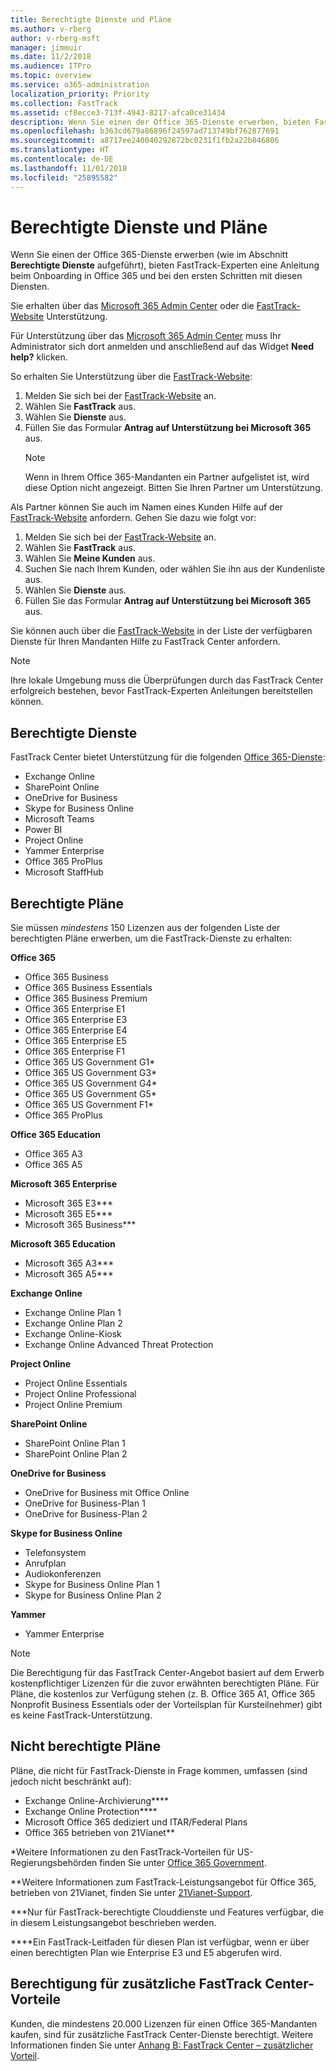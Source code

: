 ```yaml
---
title: Berechtigte Dienste und Pläne
ms.author: v-rberg
author: v-rberg-msft
manager: jimmuir
ms.date: 11/2/2018
ms.audience: ITPro
ms.topic: overview
ms.service: o365-administration
localization_priority: Priority
ms.collection: FastTrack
ms.assetid: cf8ecce3-713f-4943-8217-afca0ce31434
description: Wenn Sie einen der Office 365-Dienste erwerben, bieten FastTrack-Experten eine Anleitung beim Onboarding in Office 365 und bei den ersten Schritten mit diesen Diensten.
ms.openlocfilehash: b363cd679a86896f24597ad713749bf762877691
ms.sourcegitcommit: a8717ee240040292872bc0231f1fb2a22b846806
ms.translationtype: HT
ms.contentlocale: de-DE
ms.lasthandoff: 11/01/2018
ms.locfileid: "25895582"
---
```

# <a name="eligible-services-and-plans"></a>Berechtigte Dienste und Pläne

Wenn Sie einen der Office 365-Dienste erwerben (wie im Abschnitt **Berechtigte Dienste** aufgeführt), bieten FastTrack-Experten eine Anleitung beim Onboarding in Office 365 und bei den ersten Schritten mit diesen Diensten. 
  
Sie erhalten über das [Microsoft 365 Admin Center](https://go.microsoft.com/fwlink/?linkid=2032704) oder die [FastTrack-Website](https://go.microsoft.com/fwlink/?linkid=780698) Unterstützung. 

Für Unterstützung über das [Microsoft 365 Admin Center](https://go.microsoft.com/fwlink/?linkid=2032704) muss Ihr Administrator sich dort anmelden und anschließend auf das Widget **Need help?** klicken. 

So erhalten Sie Unterstützung über die [FastTrack-Website](https://go.microsoft.com/fwlink/?linkid=780698): 
1.  Melden Sie sich bei der [FastTrack-Website](https://go.microsoft.com/fwlink/?linkid=780698) an. 
2.  Wählen Sie **FastTrack** aus.
3.  Wählen Sie **Dienste** aus.
4.  Füllen Sie das Formular **Antrag auf Unterstützung bei Microsoft 365** aus.
    > [!NOTE]
    >  Wenn in Ihrem Office 365-Mandanten ein Partner aufgelistet ist, wird diese Option nicht angezeigt. Bitten Sie Ihren Partner um Unterstützung. 

Als Partner können Sie auch im Namen eines Kunden Hilfe auf der [FastTrack-Website](https://go.microsoft.com/fwlink/?linkid=780698) anfordern. Gehen Sie dazu wie folgt vor:
1.  Melden Sie sich bei der [FastTrack-Website](https://go.microsoft.com/fwlink/?linkid=780698) an. 
2.  Wählen Sie **FastTrack** aus.
3.  Wählen Sie **Meine Kunden** aus.
4.  Suchen Sie nach Ihrem Kunden, oder wählen Sie ihn aus der Kundenliste aus.
5.  Wählen Sie **Dienste** aus.
6.  Füllen Sie das Formular **Antrag auf Unterstützung bei Microsoft 365** aus.

Sie können auch über die [FastTrack-Website](https://go.microsoft.com/fwlink/?linkid=780698) in der Liste der verfügbaren Dienste für Ihren Mandanten Hilfe zu FastTrack Center anfordern.  
> [!NOTE]
> Ihre lokale Umgebung muss die Überprüfungen durch das FastTrack Center erfolgreich bestehen, bevor FastTrack-Experten Anleitungen bereitstellen können. 
  
## <a name="eligible-services"></a>Berechtigte Dienste

FastTrack Center bietet Unterstützung für die folgenden [Office 365-Dienste](https://go.microsoft.com/fwlink/?linkid=2005429):
  
- Exchange Online
- SharePoint Online
- OneDrive for Business
- Skype for Business Online
- Microsoft Teams
- Power BI
- Project Online
- Yammer Enterprise 
- Office 365 ProPlus
- Microsoft StaffHub
    
## <a name="eligible-plans"></a>Berechtigte Pläne

Sie müssen *mindestens* 150 Lizenzen aus der folgenden Liste der berechtigten Pläne erwerben, um die FastTrack-Dienste zu erhalten:
  
 **Office 365**
  
- Office 365 Business  
- Office 365 Business Essentials  
- Office 365 Business Premium
- Office 365 Enterprise E1
- Office 365 Enterprise E3
- Office 365 Enterprise E4  
- Office 365 Enterprise E5
- Office 365 Enterprise F1
- Office 365 US Government G1\*
- Office 365 US Government G3\*
- Office 365 US Government G4\*
- Office 365 US Government G5\* 
- Office 365 US Government F1\*
- Office 365 ProPlus
    
 **Office 365 Education**
  
- Office 365 A3
- Office 365 A5

 **Microsoft 365 Enterprise**
  
- Microsoft 365 E3\*\*\*
- Microsoft 365 E5\*\*\*
- Microsoft 365 Business\*\*\*
    
 **Microsoft 365 Education**
  
- Microsoft 365 A3\*\*\*
- Microsoft 365 A5\*\*\*

 **Exchange Online**
  
- Exchange Online Plan 1
- Exchange Online Plan 2 
- Exchange Online-Kiosk
- Exchange Online Advanced Threat Protection
    
 **Project Online**
  
- Project Online Essentials  
- Project Online Professional
- Project Online Premium
    
 **SharePoint Online**
  
- SharePoint Online Plan 1
- SharePoint Online Plan 2
    
 **OneDrive for Business**
  
- OneDrive for Business mit Office Online 
- OneDrive for Business-Plan 1
- OneDrive for Business-Plan 2
    
 **Skype for Business Online**
  
-  Telefonsystem 
-  Anrufplan 
-  Audiokonferenzen 
-  Skype for Business Online Plan 1  
-  Skype for Business Online Plan 2
    
 **Yammer**
  
- Yammer Enterprise 
> [!NOTE]
> Die Berechtigung für das FastTrack Center-Angebot basiert auf dem Erwerb kostenpflichtiger Lizenzen für die zuvor erwähnten berechtigten Pläne. Für Pläne, die kostenlos zur Verfügung stehen (z. B. Office 365 A1, Office 365 Nonprofit Business Essentials oder der Vorteilsplan für Kursteilnehmer) gibt es keine FastTrack-Unterstützung. 
  
## <a name="ineligible-plans"></a>Nicht berechtigte Pläne

Pläne, die nicht für FastTrack-Dienste in Frage kommen, umfassen (sind jedoch nicht beschränkt auf):
  
- Exchange Online-Archivierung\*\*\*\*
- Exchange Online Protection\*\*\*\*
- Microsoft Office 365 dediziert und ITAR/Federal Plans
- Office 365 betrieben von 21Vianet\*\*
    
\*Weitere Informationen zu den FastTrack-Vorteilen für US-Regierungsbehörden finden Sie unter [Office 365 Government](https://aka.ms/aboutgovcloud).
  
\*\*Weitere Informationen zum FastTrack-Leistungsangebot für Office 365, betrieben von 21Vianet, finden Sie unter [21Vianet-Support](https://go.microsoft.com/fwlink/?linkid=852156).
  
\*\*\*Nur für FastTrack-berechtigte Clouddienste und Features verfügbar, die in diesem Leistungsangebot beschrieben werden.
  
\*\*\*\*Ein FastTrack-Leitfaden für diesen Plan ist verfügbar, wenn er über einen berechtigten Plan wie Enterprise E3 und E5 abgerufen wird.
  
## <a name="fasttrack-center-additional-benefit-eligibility"></a>Berechtigung für zusätzliche FastTrack Center-Vorteile

Kunden, die mindestens 20.000 Lizenzen für einen Office 365-Mandanten kaufen, sind für zusätzliche FastTrack Center-Dienste berechtigt. Weitere Informationen finden Sie unter [Anhang B: FastTrack Center – zusätzlicher Vorteil](O365-fasttrack-additional-benefits.md).
  

  

